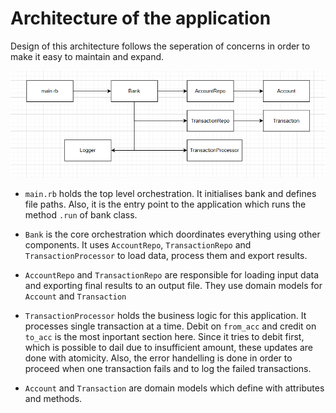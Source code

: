 # Architecture of the application

Design of this architecture follows the seperation of concerns in order to make it easy to maintain and expand.

![alt text](image.png)

- `main.rb` holds the top level orchestration. It initialises bank and defines file paths. Also, it is the entry point to the application which runs the method `.run` of bank class.

- `Bank` is the core orchestration which doordinates everything using other components. It uses `AccountRepo`, `TransactionRepo` and `TransactionProcessor` to load data, process them and export results.

- `AccountRepo` and `TransactionRepo` are responsible for loading input data and exporting final results to an output file. They use domain models for `Account` and `Transaction`

- `TransactionProcessor` holds the business logic for this application. It processes single transaction at a time. Debit on `from_acc` and credit on `to_acc` is the most inportant section here. Since it tries to debit first, which is possible to dail due to insufficient amount, these updates are done with atomicity. Also, the error handelling is done in order to proceed when one transaction fails and to log the failed transactions.

- `Account` and `Transaction` are domain models which define with attributes and methods.
